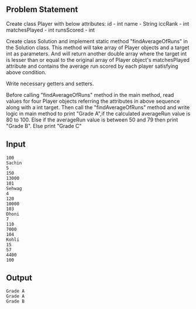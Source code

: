 ## Problem Statement
Create class Player with below attributes: id - int name - String iccRank - int matchesPlayed - int runsScored - int

Create class Solution and implement static method "findAverageOfRuns" in the Solution class. This method will take array of Player objects and a target int as parameters. And will return another double array where the target int is lesser than or equal to the original array of Player object's matchesPlayed attribute and contains the average run scored by each player satisfying above condition.

Write necessary getters and setters.

Before calling "findAverageOfRuns" method in the main method, read values for four Player objects referring the attributes in above sequence along with a int target. Then call the "findAverageOfRuns" method and write logic in main method to print "Grade A",if the calculated averageRun value is 80 to 100. Else if the averageRun value is between 50 and 79 then print "Grade B". Else print "Grade C"

## Input
    100
    Sachin
    5
    150
    13000
    101
    Sehwag
    4
    120
    10000
    103
    Dhoni
    7
    110
    7000
    104
    Kohli
    15
    57
    4400
    100
## Output
    Grade A
    Grade A
    Grade B

